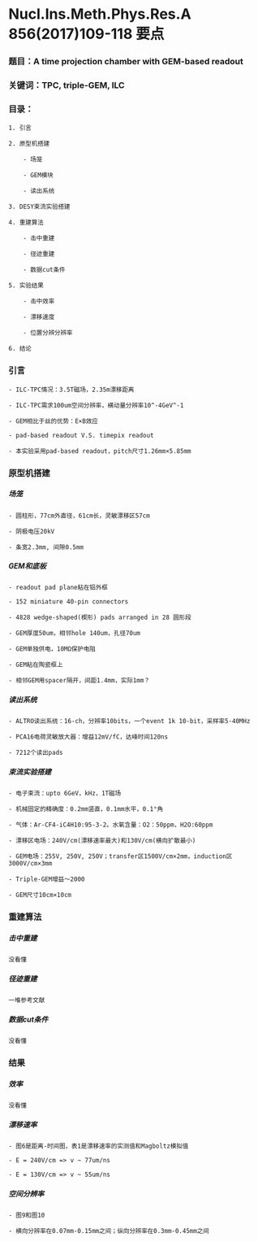 # Nucl.Ins.Meth.Phys.Res.A 856(2017)109-118 要点

### 题目：A time projection chamber with GEM-based readout

### 关键词：TPC, triple-GEM, ILC

### 目录：

    1. 引言

    2. 原型机搭建

        - 场笼

        - GEM模块

        - 读出系统

    3. DESY束流实验搭建

    4. 重建算法

        - 击中重建

        - 径迹重建

        - 数据cut条件

    5. 实验结果

        - 击中效率

        - 漂移速度

        - 位置分辨分辨率

    6. 结论

### 引言

    - ILC-TPC情况：3.5T磁场，2.35m漂移距离
    
    - ILC-TPC需求100um空间分辨率，横动量分辨率10^-4GeV^-1

    - GEM相比于丝的优势：E×B效应

    - pad-based readout V.S. timepix readout

    - 本实验采用pad-based readout，pitch尺寸1.26mm×5.85mm

### 原型机搭建

##### 场笼

    - 圆柱形，77cm外直径，61cm长，灵敏漂移区57cm

    - 阴极电压20kV

    - 条宽2.3mm, 间隙0.5mm

##### GEM和底板

    - readout pad plane粘在铝外框

    - 152 miniature 40-pin connectors

    - 4828 wedge-shaped(楔形) pads arranged in 28 圆形段

    - GEM厚度50um，相邻hole 140um，孔径70um

    - GEM单独供电，10MΩ保护电阻

    - GEM粘在陶瓷框上

    - 相邻GEM用spacer隔开，间距1.4mm，实际1mm？

##### 读出系统

    - ALTRO读出系统：16-ch，分辨率10bits，一个event 1k 10-bit，采样率5-40MHz

    - PCA16电荷灵敏放大器：增益12mV/fC，达峰时间120ns

    - 7212个读出pads

##### 束流实验搭建

    - 电子束流：upto 6GeV，kHz，1T磁场

    - 机械固定的精确度：0.2mm竖直，0.1mm水平，0.1°角

    - 气体：Ar-CF4-iC4H10:95-3-2。水氧含量：O2：50ppm，H2O:60ppm

    - 漂移区电场：240V/cm(漂移速率最大)和130V/cm(横向扩散最小)

    - GEM电场：255V, 250V, 250V；transfer区1500V/cm×2mm，induction区3000V/cm×3mm
    
    - Triple-GEM增益～2000

    - GEM尺寸10cm×10cm

### 重建算法

##### 击中重建

    没看懂

##### 径迹重建

    一堆参考文献

##### 数据cut条件

    没看懂

### 结果

##### 效率

    没看懂

##### 漂移速率

    - 图6是距离-时间图，表1是漂移速率的实测值和Magboltz模拟值

    - E = 240V/cm => v ~ 77um/ns

    - E = 130V/cm => v ~ 55um/ns

##### 空间分辨率

    - 图9和图10

    - 横向分辨率在0.07mm-0.15mm之间；纵向分辨率在0.3mm-0.45mm之间